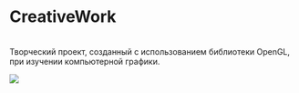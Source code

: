 # CreativeWork
<br>Творческий проект, созданный с использованием библиотеки OpenGL, при изучении компьютерной графики.

<img src="result.gif"/>
